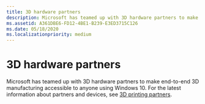 ```yaml
---
title: 3D hardware partners
description: Microsoft has teamed up with 3D hardware partners to make end-to-end 3D manufacturing accessible to anyone using Windows 10.
ms.assetid: A361DBE6-FD12-4BE1-B239-E3ED3715C126
ms.date: 05/18/2020
ms.localizationpriority: medium
---
```


# 3D hardware partners

Microsoft has teamed up with 3D hardware partners to make end-to-end 3D manufacturing accessible to anyone using Windows 10. For the latest information about partners and devices, see [3D printing partners](https://www.microsoft.com/3d-print/printing-partners).
